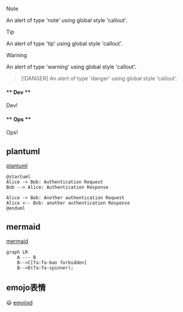 
> [!NOTE]
> An alert of type 'note' using global style 'callout'.

> [!TIP]
> An alert of type 'tip' using global style 'callout'.

> [!WARNING]
> An alert of type 'warning' using global style 'callout'.

> [!DANGER]
> An alert of type 'danger' using global style 'callout'.

<!-- tabs:start -->

#### ** Dev **

Dev!

#### ** Ops **

Ops!

<!-- tabs:end -->

## plantuml
[plantuml](https://plantuml.com/)

```plantuml
@startuml
Alice -> Bob: Authentication Request
Bob --> Alice: Authentication Response

Alice -> Bob: Another authentication Request
Alice <-- Bob: another authentication Response
@enduml
```
## mermaid

[mermaid](https://mermaid-js.github.io/mermaid/diagrams-and-syntax-and-examples/examples.html)

```mermaid
graph LR
    A --- B
    B-->C[fa:fa-ban forbidden]
    B-->D(fa:fa-spinner);
```


## emojo表情
😃
[emojixd](https://emojixd.com/)